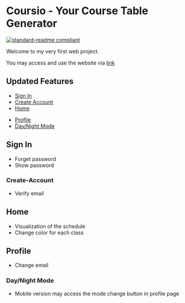 # Coursio - Your Course Table Generator

[![standard-readme compliant](https://img.shields.io/badge/readme%20style-standard-brightgreen.svg?style=flat-square)](https://github.com/RichardLitt/standard-readme)

Welcome to my very first web project.

You may access and use the website via [link](http://303.itpwebdev.com/~kaiyihua/final_project/signin.php)

## Updated Features

- [Sign In](#Sign-In)
- [Create Account](#Create-Account)
- [Home](#Home)
<!-- - [Edit](#Edit) -->
- [Profile](#Profile)
- [Day/Night Mode](#Day/Night-Mode)

## Sign In
- Forget password
- Show password

### Create-Account
- Verify email

## Home
- Visualization of the schedule
- Change color for each class
<!-- 
## Edit
-  -->

## Profile
- Change email

### Day/Night Mode
- Mobile version may access the mode change button in profile page


<!-- This module depends upon a knowledge of [Markdown]().

```
```

### Any optional sections

## Usage

```
```

Note: The `license` badge image link at the top of this file should be updated with the correct `:user` and `:repo`.

### Any optional sections

## API

### Any optional sections

## More optional sections

## Contributing

See [the contributing file](CONTRIBUTING.md)!

PRs accepted.

Small note: If editing the Readme, please conform to the [standard-readme](https://github.com/RichardLitt/standard-readme) specification.

### Any optional sections

## License

[MIT © Richard McRichface.](../LICENSE)
 -->

